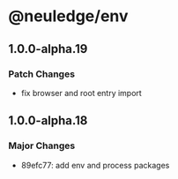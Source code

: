 # @neuledge/env

## 1.0.0-alpha.19

### Patch Changes

- fix browser and root entry import

## 1.0.0-alpha.18

### Major Changes

- 89efc77: add env and process packages
